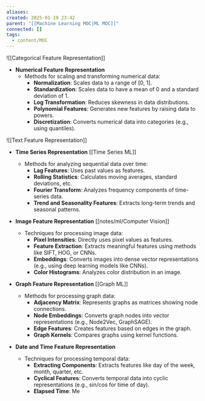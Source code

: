```yaml
---
aliases: 
created: 2025-01-19 23:42
parent: "[[Machine Learning MOC|ML MOC]]"
connected: []
tags:
  - content/MOC
---
```


![[Categorical Feature Representation]] 



- **Numerical Feature Representation**
  - Methods for scaling and transforming numerical data:
    - **Normalization**: Scales data to a range of [0, 1].
    - **Standardization**: Scales data to have a mean of 0 and a standard deviation of 1.
    - **Log Transformation**: Reduces skewness in data distributions.
    - **Polynomial Features**: Generates new features by raising data to powers.
    - **Discretization**: Converts numerical data into categories (e.g., using quantiles).


![[Text Feature Representation]]


- **Time Series Representation** [[Time Series ML]]
  - Methods for analyzing sequential data over time:
    - **Lag Features**: Uses past values as features.
    - **Rolling Statistics**: Calculates moving averages, standard deviations, etc.
    - **Fourier Transform**: Analyzes frequency components of time-series data.
    - **Trend and Seasonality Features**: Extracts long-term trends and seasonal patterns.

- **Image Feature Representation** [[notes/ml/Computer Vision]]
  - Techniques for processing image data:
    - **Pixel Intensities**: Directly uses pixel values as features.
    - **Feature Extraction**: Extracts meaningful features using methods like SIFT, HOG, or CNNs.
    - **Embeddings**: Converts images into dense vector representations (e.g., using deep learning models like CNNs).
    - **Color Histograms**: Analyzes color distribution in an image.

- **Graph Feature Representation** [[Graph ML]]
  - Methods for processing graph data:
    - **Adjacency Matrix**: Represents graphs as matrices showing node connections.
    - **Node Embeddings**: Converts graph nodes into vector representations (e.g., Node2Vec, GraphSAGE).
    - **Edge Features**: Creates features based on edges in the graph.
    - **Graph Kernels**: Compares graphs using kernel functions.

- **Date and Time Feature Representation**
  - Techniques for processing temporal data:
    - **Extracting Components**: Extracts features like day of the week, month, quarter, etc.
    - **Cyclical Features**: Converts temporal data into cyclic representations (e.g., sin/cos for time of day).
    - **Elapsed Time**: Me
